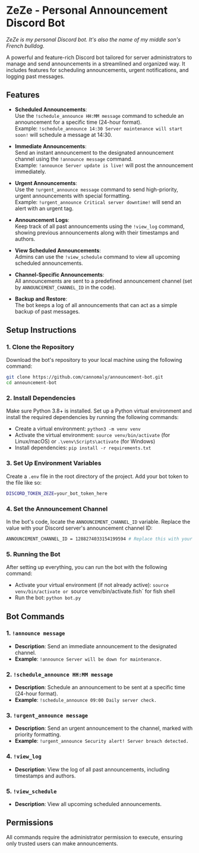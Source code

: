 # ZeZe - Personal Announcement Discord Bot

*ZeZe is my personal Discord bot. It's also the name of my middle son's French bulldog.*

A powerful and feature-rich Discord bot tailored for server administrators to manage and send announcements in a streamlined and organized way. It includes features for scheduling announcements, urgent notifications, and logging past messages.

## Features

- **Scheduled Announcements**:  
  Use the `!schedule_announce HH:MM message` command to schedule an announcement for a specific time (24-hour format).  
  Example: `!schedule_announce 14:30 Server maintenance will start soon!` will schedule a message at 14:30.

- **Immediate Announcements**:  
  Send an instant announcement to the designated announcement channel using the `!announce message` command.  
  Example: `!announce Server update is live!` will post the announcement immediately.

- **Urgent Announcements**:  
  Use the `!urgent_announce message` command to send high-priority, urgent announcements with special formatting.  
  Example: `!urgent_announce Critical server downtime!` will send an alert with an urgent tag.

- **Announcement Logs**:  
  Keep track of all past announcements using the `!view_log` command, showing previous announcements along with their timestamps and authors.

- **View Scheduled Announcements**:  
  Admins can use the `!view_schedule` command to view all upcoming scheduled announcements.

- **Channel-Specific Announcements**:  
  All announcements are sent to a predefined announcement channel (set by `ANNOUNCEMENT_CHANNEL_ID` in the code).

- **Backup and Restore**:  
  The bot keeps a log of all announcements that can act as a simple backup of past messages.

## Setup Instructions

### 1. Clone the Repository

Download the bot's repository to your local machine using the following command:
```bash
git clone https://github.com/cannomaly/announcement-bot.git
cd announcement-bot
```

### 2. Install Dependencies

Make sure Python 3.8+ is installed. Set up a Python virtual environment and install the required dependencies by running the following commands:
- Create a virtual environment: `python3 -m venv venv`
- Activate the virtual environment: `source venv/bin/activate` (for Linux/macOS) or `.\venv\Scripts\activate` (for Windows)
- Install dependencies: `pip install -r requirements.txt`

### 3. Set Up Environment Variables

Create a `.env` file in the root directory of the project. Add your bot token to the file like so:
```bash
DISCORD_TOKEN_ZEZE=your_bot_token_here
```

### 4. Set the Announcement Channel

In the bot's code, locate the `ANNOUNCEMENT_CHANNEL_ID` variable. Replace the value with your Discord server's announcement channel ID:
```bash
ANNOUNCEMENT_CHANNEL_ID = 1288274033154199594 # Replace this with your channel's ID
```

### 5. Running the Bot

After setting up everything, you can run the bot with the following command:
- Activate your virtual environment (if not already active): `source venv/bin/activate or `source venv/bin/activate.fish` for fish shell
- Run the bot: `python bot.py`

## Bot Commands

### 1. `!announce message`
- **Description**: Send an immediate announcement to the designated channel.
- **Example**: `!announce Server will be down for maintenance.`

### 2. `!schedule_announce HH:MM message`
- **Description**: Schedule an announcement to be sent at a specific time (24-hour format).
- **Example**: `!schedule_announce 09:00 Daily server check.`

### 3. `!urgent_announce message`
- **Description**: Send an urgent announcement to the channel, marked with priority formatting.
- **Example**: `!urgent_announce Security alert! Server breach detected.`

### 4. `!view_log`
- **Description**: View the log of all past announcements, including timestamps and authors.

### 5. `!view_schedule`
- **Description**: View all upcoming scheduled announcements.

## Permissions
All commands require the administrator permission to execute, ensuring only trusted users can make announcements.
